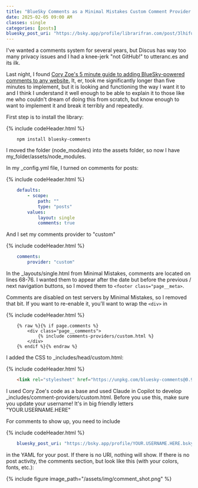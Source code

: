 ```yaml
---
title: "BlueSky Comments as a Minimal Mistakes Custom Comment Provider for Jekyll"
date: 2025-02-05 09:00 AM
classes: single
categories: [posts]
bluesky_post_uri: "https://bsky.app/profile/librarifran.com/post/3lhifudavc22e"
---
```


I've wanted a comments system for several years, but Discus has way too many privacy issues and I had a knee-jerk "not GitHub!" to utteranc.es and its ilk.  

Last night, I found [Cory Zoe's 5 minute guide to adding BlueSky-powered comments to any website.](https://www.coryzue.com/writing/bluesky-comments/) It, er, took me significantly longer than five minutes to implement, but it is looking and functioning the way I want it to and I think I understand it well enough to be able to explain it to those like me who couldn't dream of doing this from scratch, but know enough to want to implement it and break it terribly and repeatedly.  

First step is to install the library:

{% include codeHeader.html %}

~~~console
    npm install bluesky-comments
~~~

I moved the folder (node_modules) into the assets folder, so now I have my_folder/assets/node_modules.

In my _config.yml file, I turned on comments for posts:

{% include codeHeader.html %}

~~~yaml
    defaults:
        - scope:
            path: ""
            type: "posts"
        values:
            layout: single
            comments: true
~~~

And I set my comments provider to "custom"

{% include codeHeader.html %}

~~~yaml
    comments:
        provider: "custom"
~~~

In the _layouts/single.html from Minimal Mistakes, comments are located on lines 68-76. I wanted them to appear after the date but before the previous / next navigation buttons, so I moved them to `<footer class="page__meta>`.  

Comments are disabled on test servers by Minimal Mistakes, so I removed that bit. If you want to re-enable it, you'll want to wrap the `<div>` in

{% include codeHeader.html %}

~~~liquid
    {% raw %}{% if page.comments %}
        <div class="page__comments">
            {% include comments-providers/custom.html %}
        </div>
    {% endif %}{% endraw %}
~~~

I added the CSS to _includes/head/custom.html:

{% include codeHeader.html %}

~~~html
    <link rel="stylesheet" href="https://unpkg.com/bluesky-comments@0.9.0/dist/bluesky-comments.css">
~~~

I used Cory Zoe's code as a base and used Claude in Copilot to develop _includes/comment-providers/custom.html. Before you use this, make sure you update your username! It's in big friendly letters "YOUR.USERNAME.HERE"

<script src="https://gist.github.com/mfgaede/1dadb849bb362f7364db7eb248dc7343.js"></script>

For comments to show up, you need to include

{% include codeHeader.html %}

~~~yaml
    bluesky_post_uri: "https://bsky.app/profile/YOUR.USERNAME.HERE.bsky.social/post/POSTIDHERE"
~~~

in the YAML for your post. If there is no URI, nothing will show. If there is no post activity, the comments section, but look like this (with your colors, fonts, etc.):

{% include figure image_path="/assets/img/comment_shot.png" %}
